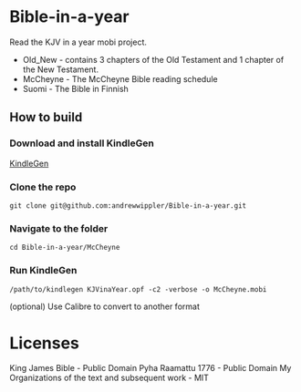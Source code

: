 # Bible-in-a-year

Read the KJV in a year mobi project.

- Old_New - contains 3 chapters of the Old Testament and 1 chapter of the New Testament.
- McCheyne - The McCheyne Bible reading schedule
- Suomi - The Bible in Finnish

## How to build

### Download and install KindleGen
[KindleGen](https://www.amazon.com/gp/feature.html?docId=1000765211)
### Clone the repo
```
git clone git@github.com:andrewwippler/Bible-in-a-year.git
```
### Navigate to the folder
```
cd Bible-in-a-year/McCheyne
```
### Run KindleGen
```
/path/to/kindlegen KJVinaYear.opf -c2 -verbose -o McCheyne.mobi
```
(optional) Use Calibre to convert to another format

# Licenses
King James Bible - Public Domain
Pyha Raamattu 1776 - Public Domain
My Organizations of the text and subsequent work - MIT
